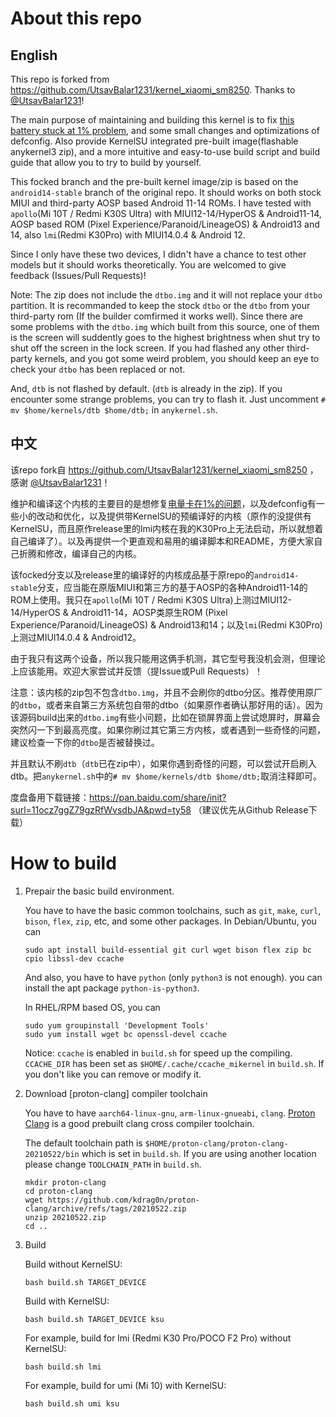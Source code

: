 # About this repo
## English
This repo is forked from https://github.com/UtsavBalar1231/kernel_xiaomi_sm8250. Thanks to [@UtsavBalar1231](https://github.com/UtsavBalar1231/)!

The main purpose of maintaining and building this kernel is to fix [this battery stuck at 1% problem](https://github.com/liyafe1997/Xiaomi-fix-battery-one-percent), and some small changes and optimizations of defconfig. Also provide KernelSU integrated pre-built image(flashable anykernel3 zip), and a more intuitive and easy-to-use build script and build guide that allow you to try to build by yourself. 

This focked branch and the pre-built kernel image/zip is based on the `android14-stable` branch of the original repo. It should works on both stock MIUI and third-party AOSP based Android 11-14 ROMs. I have tested with `apollo`(Mi 10T / Redmi K30S Ultra) with MIUI12-14/HyperOS & Android11-14, AOSP based ROM (Pixel Experience/Paranoid/LineageOS) & Android13 and 14, also `lmi`(Redmi K30Pro) with MIUI14.0.4 & Android 12.

Since I only have these two devices, I didn't have a chance to test other models but it should works theoretically. You are welcomed to give feedback (Issues/Pull Requests)!

Note: The zip does not include the `dtbo.img` and it will not replace your `dtbo` partition. It is recommanded to keep the stock `dtbo` or the `dtbo` from your third-party rom (If the builder comfirmed it works well). Since there are some problems with the `dtbo.img` which built from this source, one of them is the screen will suddently goes to the highest brightness when shut try to shut off the screen in the lock screen. If you had flashed any other third-party kernels, and you got some weird problem, you should keep an eye to check your `dtbo` has been replaced or not. 

And, `dtb` is not flashed by default. (`dtb` is already in the zip). If you encounter some strange problems, you can try to flash it. Just uncomment `# mv $home/kernels/dtb $home/dtb;` in `anykernel.sh`.

## 中文
该repo fork自 https://github.com/UtsavBalar1231/kernel_xiaomi_sm8250 ，感谢 [@UtsavBalar1231](https://github.com/UtsavBalar1231/)！

维护和编译这个内核的主要目的是想修复[电量卡在1%的问题](https://github.com/liyafe1997/Xiaomi-fix-battery-one-percent)，以及defconfig有一些小的改动和优化，以及提供带KernelSU的预编译好的内核（原作的没提供有KernelSU，而且原作release里的lmi内核在我的K30Pro上无法启动，所以就想着自己编译了）。以及再提供一个更直观和易用的编译脚本和README，方便大家自己折腾和修改，编译自己的内核。

该focked分支以及release里的编译好的内核成品基于原repo的`android14-stable`分支，应当能在原版MIUI和第三方的基于AOSP的各种Android11-14的ROM上使用。我只在`apollo`(Mi 10T / Redmi K30S Ultra)上测过MIUI12-14/HyperOS & Android11-14，AOSP类原生ROM (Pixel Experience/Paranoid/LineageOS) & Android13和14；以及`lmi`(Redmi K30Pro)上测过MIUI14.0.4 & Android12。

由于我只有这两个设备，所以我只能用这俩手机测，其它型号我没机会测，但理论上应该能用。欢迎大家尝试并反馈（提Issue或Pull Requests）！

注意：该内核的zip包不包含`dtbo.img`，并且不会刷你的dtbo分区。推荐使用原厂的`dtbo`，或者来自第三方系统包自带的dtbo（如果原作者确认那好用的话）。因为该源码build出来的`dtbo.img`有些小问题，比如在锁屏界面上尝试熄屏时，屏幕会突然闪一下到最高亮度。如果你刷过其它第三方内核，或者遇到一些奇怪的问题，建议检查一下你的`dtbo`是否被替换过。

并且默认不刷`dtb`（`dtb`已在zip中），如果你遇到奇怪的问题，可以尝试开启刷入dtb。把`anykernel.sh`中的`# mv $home/kernels/dtb $home/dtb;`取消注释即可。

度盘备用下载链接：https://pan.baidu.com/share/init?surl=11ocz7ggZ79gzRfWvsdbJA&pwd=ty58 （建议优先从Github Release下载）

# How to build
1. Prepair the basic build environment. 

    You have to have the basic common toolchains, such as `git`, `make`, `curl`, `bison`, `flex`, `zip`, etc, and some other packages.
    In Debian/Ubuntu, you can
    ```
    sudo apt install build-essential git curl wget bison flex zip bc cpio libssl-dev ccache
    ```
    And also, you have to have `python` (only `python3` is not enough). you can install the apt package `python-is-python3`.

    In RHEL/RPM based OS, you can
    ```
    sudo yum groupinstall 'Development Tools'
    sudo yum install wget bc openssl-devel ccache
    ```

    Notice: `ccache` is enabled in `build.sh` for speed up the compiling. `CCACHE_DIR` has been set as `$HOME/.cache/ccache_mikernel` in `build.sh`. If you don't like you can remove or modify it.

2. Download [proton-clang] compiler toolchain

    You have to have `aarch64-linux-gnu`, `arm-linux-gnueabi`, `clang`. [Proton Clang](https://github.com/kdrag0n/proton-clang/) is a good prebuilt clang cross compiler toolchain.

    The default toolchain path is `$HOME/proton-clang/proton-clang-20210522/bin` which is set in `build.sh`. If you are using another location please change `TOOLCHAIN_PATH` in `build.sh`.

    ```
    mkdir proton-clang
    cd proton-clang
    wget https://github.com/kdrag0n/proton-clang/archive/refs/tags/20210522.zip
    unzip 20210522.zip
    cd ..
    ```

3. Build

    Build without KernelSU: 
    ```
    bash build.sh TARGET_DEVICE
    ```
    
    Build with KernelSU:
    ```
    bash build.sh TARGET_DEVICE ksu
    ```

    For example, build for lmi (Redmi K30 Pro/POCO F2 Pro) without KernelSU:
    ```
    bash build.sh lmi
    ````

    For example, build for umi (Mi 10) with KernelSU:
    ```
    bash build.sh umi ksu
    ```



